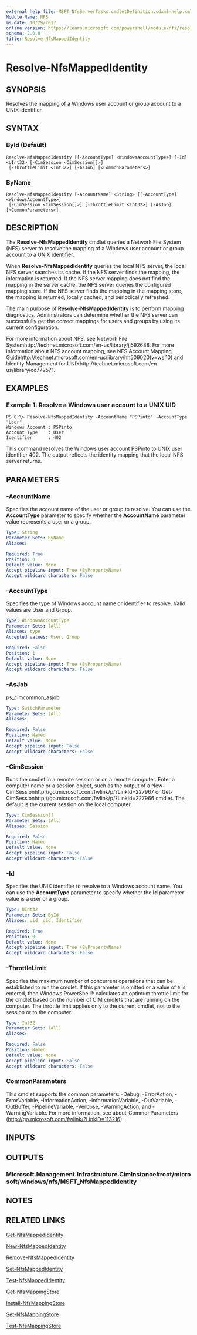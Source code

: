 ```yaml
---
external help file: MSFT_NfsServerTasks.cmdletDefinition.cdxml-help.xml
Module Name: NFS
ms.date: 10/29/2017
online version: https://learn.microsoft.com/powershell/module/nfs/resolve-nfsmappedidentity?view=windowsserver2012r2-ps&wt.mc_id=ps-gethelp
schema: 2.0.0
title: Resolve-NfsMappedIdentity
---
```


# Resolve-NfsMappedIdentity

## SYNOPSIS
Resolves the mapping of a Windows user account or group account to a UNIX identifier.

## SYNTAX

### ById (Default)
```
Resolve-NfsMappedIdentity [[-AccountType] <WindowsAccountType>] [-Id] <UInt32> [-CimSession <CimSession[]>]
 [-ThrottleLimit <Int32>] [-AsJob] [<CommonParameters>]
```

### ByName
```
Resolve-NfsMappedIdentity [-AccountName] <String> [[-AccountType] <WindowsAccountType>]
 [-CimSession <CimSession[]>] [-ThrottleLimit <Int32>] [-AsJob] [<CommonParameters>]
```

## DESCRIPTION
The **Resolve-NfsMappedIdentity** cmdlet queries a Network File System (NFS) server to resolve the mapping of a Windows user account or group account to a UNIX identifier.

When **Resolve-NfsMappedIdentity** queries the local NFS server, the local NFS server searches its cache.
If the NFS server finds the mapping, the information is returned.
If the NFS server mapping does not find the mapping in the server cache, the NFS server queries the configured mapping store.
If the NFS server finds the mapping in the mapping store, the mapping is returned, locally cached, and periodically refreshed.

The main purpose of **Resolve-NfsMappedIdentity** is to perform mapping diagnostics.
Administrators can determine whether the NFS server can successfully get the correct mappings for users and groups by using its current configuration.

For more information about NFS, see Network File Systemhttp://technet.microsoft.com/en-us/library/jj592688.
For more information about NFS account mapping, see NFS Account Mapping Guidehttp://technet.microsoft.com/en-us/library/hh509020(v=ws.10) and Identity Management for UNIXhttp://technet.microsoft.com/en-us/library/cc772571.

## EXAMPLES

### Example 1: Resolve a Windows user account to a UNIX UID
```
PS C:\> Resolve-NfsMappedIdentity -AccountName "PSPinto" -AccountType "User"
Windows Account : PSPinto
Account Type    : User
Identifier      : 402
```

This command resolves the Windows user account PSPinto to UNIX user identifier 402.
The output reflects the identity mapping that the local NFS server returns.

## PARAMETERS

### -AccountName
Specifies the account name of the user or group to resolve.
You can use the **AccountType** parameter to specify whether the **AccountName** parameter value represents a user or a group.

```yaml
Type: String
Parameter Sets: ByName
Aliases: 

Required: True
Position: 0
Default value: None
Accept pipeline input: True (ByPropertyName)
Accept wildcard characters: False
```

### -AccountType
Specifies the type of Windows account name or identifier to resolve.
Valid values are User and Group.

```yaml
Type: WindowsAccountType
Parameter Sets: (All)
Aliases: type
Accepted values: User, Group

Required: False
Position: 1
Default value: None
Accept pipeline input: True (ByPropertyName)
Accept wildcard characters: False
```

### -AsJob
ps_cimcommon_asjob

```yaml
Type: SwitchParameter
Parameter Sets: (All)
Aliases: 

Required: False
Position: Named
Default value: None
Accept pipeline input: False
Accept wildcard characters: False
```

### -CimSession
Runs the cmdlet in a remote session or on a remote computer.
Enter a computer name or a session object, such as the output of a New-CimSessionhttp://go.microsoft.com/fwlink/p/?LinkId=227967 or Get-CimSessionhttp://go.microsoft.com/fwlink/p/?LinkId=227966 cmdlet.
The default is the current session on the local computer.

```yaml
Type: CimSession[]
Parameter Sets: (All)
Aliases: Session

Required: False
Position: Named
Default value: None
Accept pipeline input: False
Accept wildcard characters: False
```

### -Id
Specifies the UNIX identifier to resolve to a Windows account name.
You can use the **AccountType** parameter to specify whether the **Id** parameter value is a user or a group.

```yaml
Type: UInt32
Parameter Sets: ById
Aliases: uid, gid, Identifier

Required: True
Position: 0
Default value: None
Accept pipeline input: True (ByPropertyName)
Accept wildcard characters: False
```

### -ThrottleLimit
Specifies the maximum number of concurrent operations that can be established to run the cmdlet.
If this parameter is omitted or a value of `0` is entered, then Windows PowerShell® calculates an optimum throttle limit for the cmdlet based on the number of CIM cmdlets that are running on the computer.
The throttle limit applies only to the current cmdlet, not to the session or to the computer.

```yaml
Type: Int32
Parameter Sets: (All)
Aliases: 

Required: False
Position: Named
Default value: None
Accept pipeline input: False
Accept wildcard characters: False
```

### CommonParameters
This cmdlet supports the common parameters: -Debug, -ErrorAction, -ErrorVariable, -InformationAction, -InformationVariable, -OutVariable, -OutBuffer, -PipelineVariable, -Verbose, -WarningAction, and -WarningVariable. For more information, see about_CommonParameters (http://go.microsoft.com/fwlink/?LinkID=113216).

## INPUTS

## OUTPUTS

### Microsoft.Management.Infrastructure.CimInstance#root/microsoft/windows/nfs/MSFT_NfsMappedIdentity

## NOTES

## RELATED LINKS

[Get-NfsMappedIdentity](./Get-NfsMappedIdentity.md)

[New-NfsMappedIdentity](./New-NfsMappedIdentity.md)

[Remove-NfsMappedIdentity](./Remove-NfsMappedIdentity.md)

[Set-NfsMappedIdentity](./Set-NfsMappedIdentity.md)

[Test-NfsMappedIdentity](./Test-NfsMappedIdentity.md)

[Get-NfsMappingStore](./Get-NfsMappingStore.md)

[Install-NfsMappingStore](./Install-NfsMappingStore.md)

[Set-NfsMappingStore](./Set-NfsMappingStore.md)

[Test-NfsMappingStore](./Test-NfsMappingStore.md)

